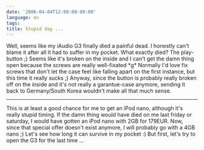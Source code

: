 ```yaml
---
date: '2006-04-04T12:00:00-00:00'
language: en
tags:
title: Stupid day ...
---
```



Well, seems like my iAudio G3 finally died a painful dead. I honestly can't blame it after all it had to suffer in my pocket. What exactly died? The play-button ;) Seems like it's broken on the inside and I can't get the damn thing open because the screws are really well-fixated \*g\* Normally I'd love fix screws that don't let the case feel like falling apart on the first instance, but this time it really sucks ;) Anyway, since the button is probably really broken off on the inside and it's not really a garantue-case anymore, sending it back to Germany/South Korea wouldn't make all that much sense. 



-------------------------------



This is at least a good chance for me to get an iPod nano, although it's really stupid timing. If the damn thing would have died on me last friday or saturday, I would have gotten an iPod nano with 2GB for 179EUR. Now, since that special offer doesn't exist anymore, I will probably go with a 4GB nano ;) Let's see how long it can survive in my pocket :) But first, let's try to open the G3 for the last time ...